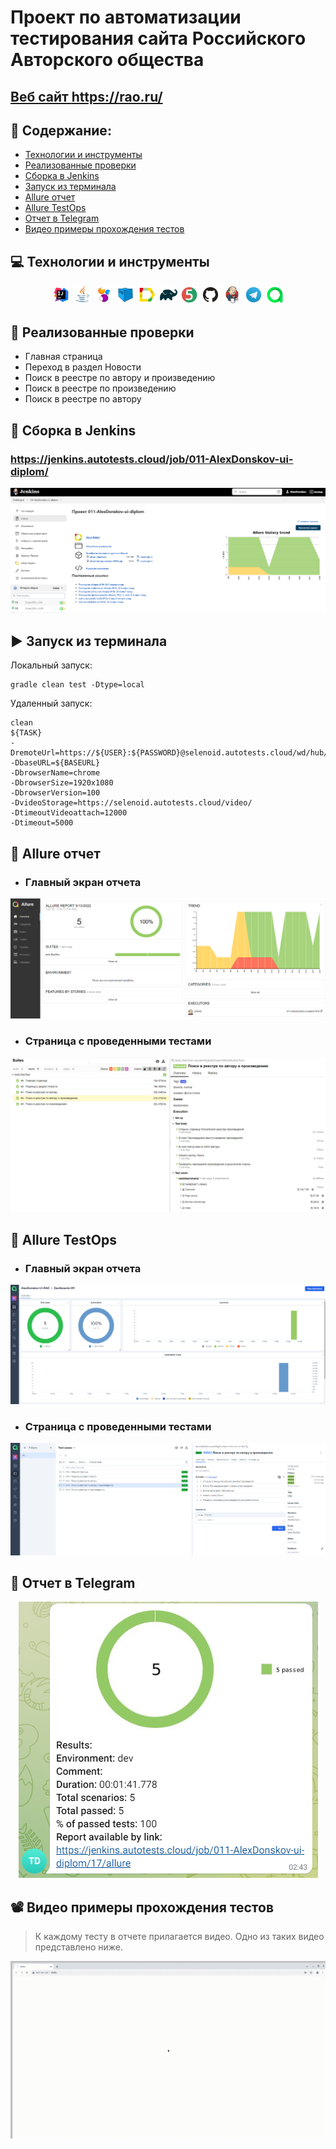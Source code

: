 # Проект по автоматизации тестирования сайта Российского Авторского общества
## <a target="_blank" href="https://rao.ru/">Веб сайт https://rao.ru/</a>

## :floppy_disk: Содержание:

- <a href="#computer-технологии-и-инструменты">Технологии и инструменты</a>
- <a href="#notebook_with_decorative_cover-реализованные-проверки">Реализованные проверки</a>
- <a href="#electric_plug-сборка-в-Jenkins">Сборка в Jenkins</a>
- <a href="#arrow_forward-запуск-из-терминала">Запуск из терминала</a>
- <a href="#open_book-allure-отчет">Allure отчет</a>
- <a href="#open_book-allure-отчет">Allure TestOps</a>
- <a href="#robot-отчет-в-telegram">Отчет в Telegram</a>
- <a href="#film_projector-видео-примеры-прохождения-тестов">Видео примеры прохождения тестов</a>

## :computer: Технологии и инструменты
<p align="center">
<img width="6%" title="IntelliJ IDEA" src="images/logo/Intelij_IDEA.svg">
<img width="6%" title="Java" src="images/logo/Java.svg">
<img width="6%" title="Selenide" src="images/logo/Selenide.svg">
<img width="6%" title="Selenoid" src="images/logo/Selenoid.svg">
<img width="6%" title="Allure Report" src="images/logo/Allure_Report.svg">
<img width="6%" title="Gradle" src="images/logo/Gradle.svg">
<img width="6%" title="JUnit5" src="images/logo/JUnit5.svg">
<img width="6%" title="GitHub" src="images/logo/GitHub.svg">
<img width="6%" title="Jenkins" src="images/logo/Jenkins.svg">
<img width="6%" title="Telegram" src="images/logo/Telegram.svg">
<img width="6%" title="TestOps" src="images/logo/allure-TT-logo.svg">
</p>

## :notebook_with_decorative_cover: Реализованные проверки
- Главная страница
- Переход в раздел Новости
- Поиск в реестре по автору и произведению
- Поиск в реестре по произведению
- Поиск в реестре по автору

## :electric_plug: Сборка в Jenkins
### <a target="_blank"> https://jenkins.autotests.cloud/job/011-AlexDonskov-ui-diplom/ </a>
<p align="center">
<img title="Jenkins Dashboard" src="images/screenshots/jenkins-dashboard.png">
</p>  

## :arrow_forward: Запуск из терминала
Локальный запуск:
```
gradle clean test -Dtype=local
```

Удаленный запуск:
```
clean
${TASK}
-DremoteUrl=https://${USER}:${PASSWORD}@selenoid.autotests.cloud/wd/hub/
-DbaseURL=${BASEURL}
-DbrowserName=chrome
-DbrowserSize=1920x1080
-DbrowserVersion=100
-DvideoStorage=https://selenoid.autotests.cloud/video/
-DtimeoutVideoattach=12000
-Dtimeout=5000
```

## :open_book: Allure отчет
- ### Главный экран отчета
<p align="center">
<img title="Allure Overview Dashboard" src="images/screenshots/allure-main-page.png">
</p>

- ### Страница с проведенными тестами
<p align="center">
<img title="Allure Test Page" src="images/screenshots/allure-test-page.png">
</p>


## :open_book: Allure TestOps
- ### Главный экран отчета
<p align="center">
<img title="Allure Overview Dashboard" src="images/screenshots/TT-dashboard.png">
</p>

- ### Страница с проведенными тестами
<p align="center">
<img title="Allure Test Page" src="images/screenshots/TT-test-page.png">
</p>

## :robot: Отчет в Telegram
<p align="center">
<img title="Telegram notification message" src="images/screenshots/telegram-bot.png">
</p>

## :film_projector: Видео примеры прохождения тестов
> К каждому тесту в отчете прилагается видео. Одно из таких видео представлено ниже.
<p align="center">
  <img title="Selenoid Video" src="images/gif/test-run.gif">
</p>